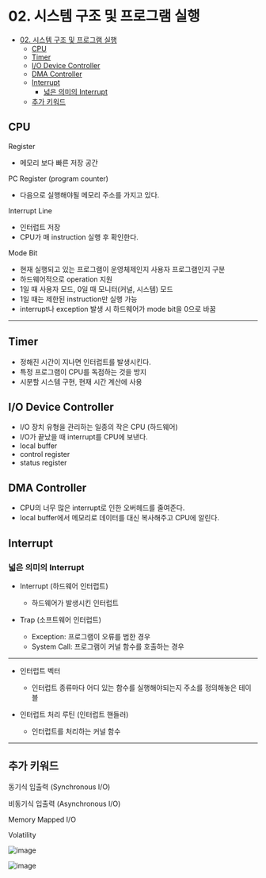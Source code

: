 # 02. 시스템 구조 및 프로그램 실행

<!-- TOC -->

- [02. 시스템 구조 및 프로그램 실행](#02-시스템-구조-및-프로그램-실행)
  - [CPU](#cpu)
  - [Timer](#timer)
  - [I/O Device Controller](#io-device-controller)
  - [DMA Controller](#dma-controller)
  - [Interrupt](#interrupt)
    - [넓은 의미의 Interrupt](#넓은-의미의-interrupt)
  - [추가 키워드](#추가-키워드)

<!-- /TOC -->

## CPU

Register

- 메모리 보다 빠른 저장 공간

PC Register (program counter)

- 다음으로 실행해야될 메모리 주소를 가지고 있다.

Interrupt Line

- 인터럽트 저장
- CPU가 매 instruction 실행 후 확인한다.

Mode Bit

- 현재 실행되고 있는 프로그램이 운영체제인지 사용자 프로그램인지 구분
- 하드웨어적으로 operation 지원
- 1일 때 사용자 모드, 0일 때 모니터(커널, 시스템) 모드
- 1일 때는 제한된 instruction만 실행 가능
- interrupt나 exception 발생 시 하드웨어가 mode bit을 0으로 바꿈

---

## Timer

- 정해진 시간이 지나면 인터럽트를 발생시킨다.
- 특정 프로그램이 CPU를 독점하는 것을 방지
- 시분할 시스템 구현, 현재 시간 계산에 사용

## I/O Device Controller

- I/O 장치 유형을 관리하는 일종의 작은 CPU (하드웨어)
- I/O가 끝났을 때 interrupt를 CPU에 보낸다.
- local buffer
- control register
- status register

## DMA Controller

- CPU의 너무 많은 interrupt로 인한 오버헤드를 줄여준다.
- local buffer에서 메모리로 데이터를 대신 복사해주고 CPU에 알린다.

## Interrupt

### 넓은 의미의 Interrupt

- Interrupt (하드웨어 인터럽트)
  - 하드웨어가 발생시킨 인터럽트
- Trap (소프트웨어 인터럽트)

  - Exception: 프로그램이 오류를 범한 경우
  - System Call: 프로그램이 커널 함수를 호출하는 경우

---

- 인터럽트 벡터

  - 인터럽트 종류마다 어디 있는 함수를 실행해야되는지 주소를 정의해놓은 테이블

- 인터럽트 처리 루틴 (인터럽트 핸들러)
  - 인터럽트를 처리하는 커널 함수

---

## 추가 키워드

동기식 입출력 (Synchronous I/O)

비동기식 입출력 (Asynchronous I/O)

Memory Mapped I/O

Volatility

![image](https://user-images.githubusercontent.com/97646802/217554967-5050903d-5a51-4f47-8eb2-d6815e38494e.png)

![image](https://user-images.githubusercontent.com/97646802/217555011-522fe37a-7998-4636-afc2-08f6415b860b.png)
